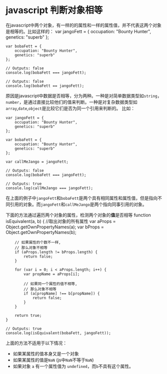 # javascript 判断对象相等

在javascript中两个对象，有一样的的属性和一样的属性值，并不代表这两个对象是相等的。比如这样的：
    var jangoFett = {
	    occupation: "Bounty Hunter",
	    genetics: "superb"
	};
	
	var bobaFett = {
	    occupation: "Bounty Hunter",
	    genetics: "superb"
	};
	
	// Outputs: false
	console.log(bobaFett === jangoFett);
    
	// Outputs: false
	console.log(bobaFett == jangoFett);


原因是javascript中数据是否相等，分为两种。一种是对简单数据类型如`string`，`number`，是通过直接比较他们的值来判断。一种是对复杂数据类型如`array`,`date`,`object`是比较它们是否为同一个引用来判断的。
比如：

    var jangoFett = {
	    occupation: "Bounty Hunter",
	    genetics: "superb"
	};
	
	var bobaFett = {
	    occupation: "Bounty Hunter",
	    genetics: "superb"
	};
	
	var callMeJango = jangoFett;
	
	// Outputs: false
	console.log(bobaFett === jangoFett);
	
	// Outputs: true
	console.log(callMeJango === jangoFett);

在上面的例子中`jangoFett`和`bobaFett`是两个具有相同属性和属性值，但是指向不同引用的对象。而`jangoFett`和`callMeJango`是两个指向同事引用的对象。

下面的方法通过遍历两个对象的属性，检测两个对象的**值**是否相等
    function isEquivalent(a, b) {
	    //取出对象的所有属性
	    var aProps = Object.getOwnPropertyNames(a);
	    var bProps = Object.getOwnPropertyNames(b);
	
	    // 如果属性的个数不一样,
	    // 那么对象不相等
	    if (aProps.length != bProps.length) {
	        return false;
	    }
	
	    for (var i = 0; i < aProps.length; i++) {
	        var propName = aProps[i];
	
	        // 如果同一个属性的值不相等,
	        // 那么对象不相等
	        if (a[propName] !== b[propName]) {
	            return false;
	        }
	    }
	
	    return true;
	}
	
	// Outputs: true
	console.log(isEquivalent(bobaFett, jangoFett));

上面的方法不适用于以下情况：

- 如果某属性的值本身又是一个对象
- 如果某属性的值是`NaN` (js中`NaN`不等于`NaN`)
- 如果对象 `a` 有一个属性值为 `undefined`，而`b`不具有这个属性。



